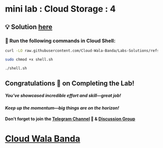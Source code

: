 # mini lab : Cloud Storage : 4

## 💡 Solution [here](https://youtu.be/yGuMVLZo890)

### 🚀 Run the following commands in **Cloud Shell**:

```bash
curl -LO raw.githubusercontent.com/Cloud-Wala-Banda/Labs-Solutions/refs/heads/main/Mini%20lab%20Cloud%20Storage%204/shell.sh

sudo chmod +x shell.sh

./shell.sh
```

## Congratulations 🎉 on Completing the Lab!

##### You've showcased incredible effort and skill—great job!

#### *Keep up the momentum—big things are on the horizon!*

#### Don’t forget to join the [Telegram Channel](https://t.me/cloudwalabanda) 📱 & [Discussion Group](https://t.me/cloudwalabandachats) 

# [Cloud Wala Banda](https://www.youtube.com/@cloudwalabanda)
